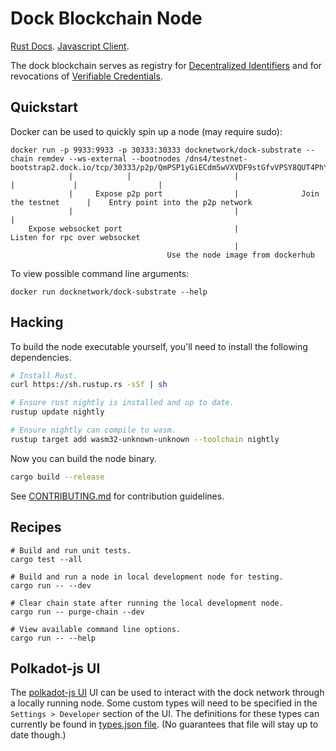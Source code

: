 # Dock Blockchain Node

[Rust Docs](https://docknetwork.github.io/dock-substrate/dock_testnet_runtime).
[Javascript Client](https://github.com/docknetwork/sdk).

The dock blockchain serves as registry for [Decentralized Identifiers](https://www.w3.org/TR/did-core) and for revocations of [Verifiable Credentials](https://www.w3.org/TR/vc-data-model).

## Quickstart

Docker can be used to quickly spin up a node (may require sudo):

```
docker run -p 9933:9933 -p 30333:30333 docknetwork/dock-substrate --chain remdev --ws-external --bootnodes /dns4/testnet-bootstrap2.dock.io/tcp/30333/p2p/QmPSP1yGiECdm5wVXVDF9stGfvVPSY8QUT4PhYB4Gnk77Q
             |            |                       |                      |             |                  |
             |     Expose p2p port                |              Join the testnet      |    Entry point into the p2p network
             |                                    |                                    |
    Expose websocket port                         |                        Listen for rpc over websocket
                                                  |
                                   Use the node image from dockerhub
```

To view possible command line arguments:

```
docker run docknetwork/dock-substrate --help
```

## Hacking

To build the node executable yourself, you'll need to install the following dependencies.

```bash
# Install Rust.
curl https://sh.rustup.rs -sSf | sh

# Ensure rust nightly is installed and up to date.
rustup update nightly

# Ensure nightly can compile to wasm.
rustup target add wasm32-unknown-unknown --toolchain nightly
```

Now you can build the node binary.

```bash
cargo build --release
```

See [CONTRIBUTING.md](./contributing) for contribution guidelines.

## Recipes

```
# Build and run unit tests.
cargo test --all

# Build and run a node in local development node for testing.
cargo run -- --dev

# Clear chain state after running the local development node.
cargo run -- purge-chain --dev

# View available command line options.
cargo run -- --help
```

## Polkadot-js UI

The [polkadot-js UI](https://polkadot.js.org/apps) UI can be used to interact with the dock network through a locally running node. Some custom types will need to be specified in the `Settings > Developer` section of the UI. The definitions for these types can currently be found in [types.json file](https://github.com/docknetwork/sdk/blob/master/src/types.json). (No guarantees that file will stay up to date though.)
